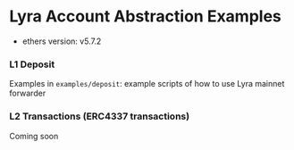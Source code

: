 # Lyra Account Abstraction Examples

* ethers version: v5.7.2


### L1 Deposit

Examples in `examples/deposit`: example scripts of how to use Lyra mainnet forwarder

### L2 Transactions (ERC4337 transactions)

Coming soon